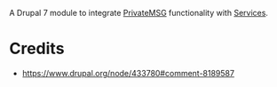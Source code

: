 A Drupal 7 module to integrate [PrivateMSG](https://www.drupal.org/project/privatemsg) functionality with
[Services](https://www.drupal.org/project/services).

# Credits

* https://www.drupal.org/node/433780#comment-8189587
